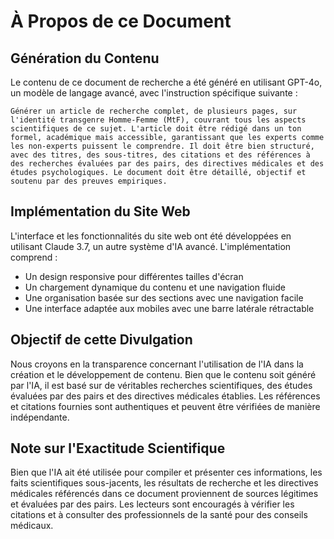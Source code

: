 # **À Propos de ce Document**

## **Génération du Contenu**
Le contenu de ce document de recherche a été généré en utilisant GPT-4o, un modèle de langage avancé, avec l'instruction spécifique suivante :

```
Générer un article de recherche complet, de plusieurs pages, sur l'identité transgenre Homme-Femme (MtF), couvrant tous les aspects scientifiques de ce sujet. L'article doit être rédigé dans un ton formel, académique mais accessible, garantissant que les experts comme les non-experts puissent le comprendre. Il doit être bien structuré, avec des titres, des sous-titres, des citations et des références à des recherches évaluées par des pairs, des directives médicales et des études psychologiques. Le document doit être détaillé, objectif et soutenu par des preuves empiriques.
```

## **Implémentation du Site Web**
L'interface et les fonctionnalités du site web ont été développées en utilisant Claude 3.7, un autre système d'IA avancé. L'implémentation comprend :
- Un design responsive pour différentes tailles d'écran
- Un chargement dynamique du contenu et une navigation fluide
- Une organisation basée sur des sections avec une navigation facile
- Une interface adaptée aux mobiles avec une barre latérale rétractable

## **Objectif de cette Divulgation**
Nous croyons en la transparence concernant l'utilisation de l'IA dans la création et le développement de contenu. Bien que le contenu soit généré par l'IA, il est basé sur de véritables recherches scientifiques, des études évaluées par des pairs et des directives médicales établies. Les références et citations fournies sont authentiques et peuvent être vérifiées de manière indépendante.

## **Note sur l'Exactitude Scientifique**
Bien que l'IA ait été utilisée pour compiler et présenter ces informations, les faits scientifiques sous-jacents, les résultats de recherche et les directives médicales référencés dans ce document proviennent de sources légitimes et évaluées par des pairs. Les lecteurs sont encouragés à vérifier les citations et à consulter des professionnels de la santé pour des conseils médicaux.